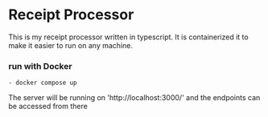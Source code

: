 # Receipt Processor
This is my receipt processor written in typescript. It is containerized it to make it easier to run on any machine.
### run with Docker
    - docker compose up

The server will be running on 'http://localhost:3000/' and the endpoints can be accessed from there